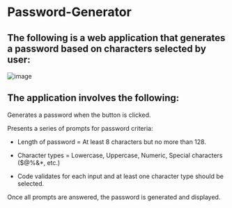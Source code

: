 # Password-Generator

##  The following is a web application that generates a password based on characters selected by user:
![image](https://github.com/jspitfire/Password-Generator/assets/152102332/f3bb69f9-db3f-47f1-867e-c1b7fc283988)

## The application involves the following:

Generates a password when the button is clicked.

Presents a series of prompts for password criteria:

 - Length of password =    At least 8 characters but no more than 128.
         
 -  Character types =
      Lowercase,
      Uppercase,
      Numeric,
      Special characters ($@%&*, etc.)
      
 - Code validates for each input and at least one character type should be selected.

Once all prompts are answered, the password is generated and displayed.
